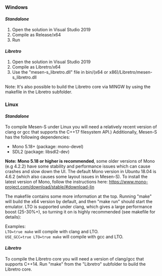 ### Windows

#### *Standalone*

1) Open the solution in Visual Studio 2019
2) Compile as Release/x64
3) Run

#### *Libretro*

1) Open the solution in Visual Studio 2019
2) Compile as Libretro/x64
3) Use the "mesen-s_libretro.dll" file in bin/(x64 or x86)/Libretro/mesen-s_libretro.dll

Note: It's also possible to build the Libretro core via MINGW by using the makefile in the Libretro subfolder.

### Linux

#### *Standalone*

To compile Mesen-S under Linux you will need a relatively recent version of clang or gcc that supports the C++17 filesystem API.) Additionally, Mesen-S has the following dependencies:

* Mono 5.18+  (package: mono-devel) 
* SDL2  (package: libsdl2-dev)

**Note:** **Mono 5.18 or higher is recommended**, some older versions of Mono (e.g 4.2.2) have some stability and performance issues which can cause crashes and slow down the UI.
The default Mono version in Ubuntu 18.04 is 4.6.2 (which also causes some layout issues in Mesen-S).  To install the latest version of Mono, follow the instructions here: https://www.mono-project.com/download/stable/#download-lin

The makefile contains some more information at the top.  Running "make" will build the x64 version by default, and then "make run" should start the emulator.
LTO is supported under clang, which gives a large performance boost (25-30%+), so turning it on is highly recommended (see makefile for details):

Examples:  
`LTO=true make` will compile with clang and LTO.  
`USE_GCC=true LTO=true make` will compile with gcc and LTO.  

#### *Libretro*

To compile the Libretro core you will need a version of clang/gcc that supports C++14.
Run "make" from the "Libretro" subfolder to build the Libretro core.
